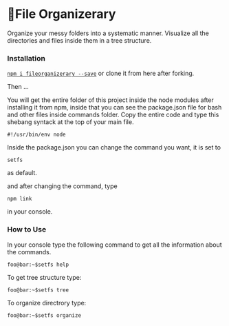 # 📁File Organizerary

Organize your messy folders into a systematic manner.
Visualize all the directories and files inside them in a tree structure.

### Installation

[`npm i fileorganizerary --save`](https://www.npmjs.com/package/fileorganizerary) or clone it from here after forking.

Then ...

You will get the entire folder of this project inside the node modules after installing it from npm, inside that you can see the package.json file for bash and other files inside commands folder. Copy the entire code and type this shebang syntack at the top of your main file.

```
#!/usr/bin/env node
```

Inside the package.json you can change the command you want, it is set to

```
setfs
```

as default.

and after changing the command, type

```console
npm link
```

in your console.

### How to Use

In your console type the following command to get all the information about the commands.

```console
foo@bar:~$setfs help
```

To get tree structure type:

```console
foo@bar:~$setfs tree
```

To organize directrory type:

```console
foo@bar:~$setfs organize
```
